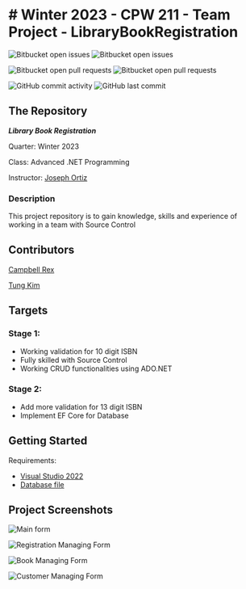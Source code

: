 # # Winter 2023 - CPW 211 - Team Project - LibraryBookRegistration

![Bitbucket open issues](https://img.shields.io/github/issues/crex424/LibraryBookRegistration?style=plastic)
![Bitbucket open issues](https://img.shields.io/github/issues-closed/crex424/LibraryBookRegistration?style=plastic)

![Bitbucket open pull requests](https://img.shields.io/github/issues-pr/crex424/LibraryBookRegistration?style=plastic)
![Bitbucket open pull requests](https://img.shields.io/github/issues-pr-closed/crex424/LibraryBookRegistration?style=plastic)

![GitHub commit activity](https://img.shields.io/github/commit-activity/w/crex424/LibraryBookRegistration?style=plastic)
![GitHub last commit](https://img.shields.io/github/last-commit/crex424/LibraryBookRegistration?style=plastic)

## The Repository
___Library Book Registration___

Quarter: Winter 2023

Class: Advanced .NET Programming

Instructor: [Joseph Ortiz](https://github.com/JoeProgrammer88)

### Description
This project repository is to gain knowledge, skills and experience of working in a team with Source Control

## Contributors
[Campbell Rex](https://github.com/crex424)

[Tung Kim](https://github.com/TungKimProgrammer)

## Targets
### Stage 1:
- Working validation for 10 digit ISBN
- Fully skilled with Source Control
- Working CRUD functionalities using ADO.NET

### Stage 2:
- Add more validation for 13 digit ISBN
- Implement EF Core for Database

## Getting Started
Requirements:
- [Visual Studio 2022](https://visualstudio.microsoft.com/vs/community/)
- [Database file](LibraryBookRegistration.sql)

## Project Screenshots
![Main form](https://user-images.githubusercontent.com/36382100/223859661-41b56f55-2a4f-499c-89e3-f32de549fa61.gif)

![Registration Managing Form](https://user-images.githubusercontent.com/36382100/223859340-067fa5df-1aa5-497b-895e-3c6f5d8ed4ef.jpg)

![Book Managing Form](https://user-images.githubusercontent.com/36382100/223859395-16b0b447-0c29-4b55-a5b2-9c0276ec7d62.jpg)

![Customer Managing Form](https://user-images.githubusercontent.com/36382100/223859463-e806b206-e680-4010-9296-25e779771b3b.jpg)
